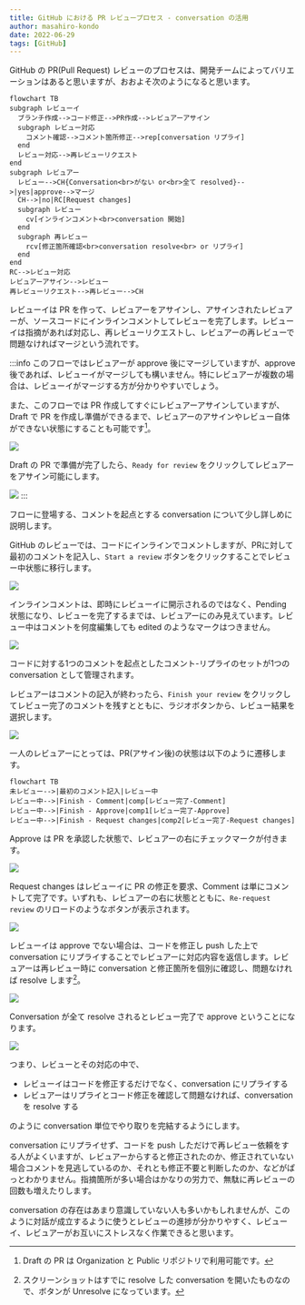 ```yaml
---
title: GitHub における PR レビュープロセス - conversation の活用
author: masahiro-kondo
date: 2022-06-29
tags: [GitHub]
---
```


GitHub の PR(Pull Request) レビューのプロセスは、開発チームによってバリエーションはあると思いますが、おおよそ次のようになると思います。

```mermaid
flowchart TB
subgraph レビューイ
  ブランチ作成-->コード修正-->PR作成-->レビュアーアサイン
  subgraph レビュー対応
    コメント確認-->コメント箇所修正-->rep[conversation リプライ]
  end
  レビュー対応-->再レビューリクエスト
end
subgraph レビュアー
  レビュー-->CH{Conversation<br>がない or<br>全て resolved}-->|yes|approve-->マージ
  CH-->|no|RC[Request changes]
  subgraph レビュー
    cv[インラインコメント<br>conversation 開始]
  end
  subgraph 再レビュー
    rcv[修正箇所確認<br>conversation resolve<br> or リプライ]
  end
end
RC-->レビュー対応
レビュアーアサイン-->レビュー
再レビューリクエスト-->再レビュー-->CH
```

レビューイは PR を作って、レビュアーをアサインし、アサインされたレビュアーが、ソースコードにインラインコメントしてレビューを完了します。レビューイは指摘があれば対応し、再レビューリクエストし、レビュアーの再レビューで問題なければマージという流れです。

:::info
このフローではレビュアーが approve 後にマージしていますが、approve 後であれば、レビューイがマージしても構いません。特にレビュアーが複数の場合は、レビューイがマージする方が分かりやすいでしょう。

また、このフローでは PR 作成してすぐにレビュアーアサインしていますが、Draft で PR を作成し準備ができるまで、レビュアーのアサインやレビュー自体ができない状態にすることも可能です[^1]。

[^1]: Draft の PR は Organization と Public リポジトリで利用可能です。

![](https://i.gyazo.com/04856266b4698f7fd8d42d7337d01e12.png)

Draft の PR で準備が完了したら、`Ready for review` をクリックしてレビュアーをアサイン可能にします。

![](https://i.gyazo.com/6177e5cd631f1116dca717d0c799762e.png)
:::

フローに登場する、コメントを起点とする conversation について少し詳しめに説明します。

GitHub のレビューでは、コードにインラインでコメントしますが、PRに対して最初のコメントを記入し、`Start a review` ボタンをクリックすることでレビュー中状態に移行します。

![](https://i.gyazo.com/5078c72d5468ac3a5f7586eacec69e12.png)

インラインコメントは、即時にレビューイに開示されるのではなく、Pending 状態になり、レビューを完了するまでは、レビュアーにのみ見えています。レビュー中はコメントを何度編集しても edited のようなマークはつきません。

![](https://i.gyazo.com/5a7470e15b8131d1aa887a58865a3d00.png)

コードに対する1つのコメントを起点としたコメント-リプライのセットが1つの conversation として管理されます。

レビュアーはコメントの記入が終わったら、`Finish your review` をクリックしてレビュー完了のコメントを残すとともに、ラジオボタンから、レビュー結果を選択します。

![](https://i.gyazo.com/59458e7f43230ff09d381e3c4a417e97.png)

一人のレビュアーにとっては、PR(アサイン後)の状態は以下のように遷移します。
```mermaid
flowchart TB
未レビュー-->|最初のコメント記入|レビュー中
レビュー中-->|Finish - Comment|comp[レビュー完了-Comment]
レビュー中-->|Finish - Approve|comp1[レビュー完了-Approve]
レビュー中-->|Finish - Request changes|comp2[レビュー完了-Request changes]
```

Approve は PR を承認した状態で、レビュアーの右にチェックマークが付きます。

![](https://i.gyazo.com/1a8bc6f072accae3bbac593c018ec3b3.png)

Request changes はレビューイに PR の修正を要求、Comment は単にコメントして完了です。いずれも、レビュアーの右に状態とともに、`Re-request review` のリロードのようなボタンが表示されます。

![](https://i.gyazo.com/dcdcd51722f3604f3df7da9540e8800e.png)

レビューイは approve でない場合は、コードを修正し push した上で conversation にリプライすることでレビュアーに対応内容を返信します。レビュアーは再レビュー時に conversation と修正箇所を個別に確認し、問題なければ resolve します[^2]。

[^2]: スクリーンショットはすでに resolve した conversation を開いたものなので、ボタンが Unresolve になっています。

![](https://i.gyazo.com/688f38a53646010b84236231188415bf.jpg)

Conversation が全て resolve されるとレビュー完了で approve ということになります。

![](https://i.gyazo.com/9b95d7e1833f6c184920b1850922edb7.png)

つまり、レビューとその対応の中で、

- レビューイはコードを修正するだけでなく、conversation にリプライする
- レビュアーはリプライとコード修正を確認して問題なければ、conversation を resolve する

のように conversation 単位でやり取りを完結するようにします。

conversation にリプライせず、コードを push しただけで再レビュー依頼をする人がよくいますが、レビュアーからすると修正されたのか、修正されていない場合コメントを見逃しているのか、それとも修正不要と判断したのか、などがぱっとわかりません。指摘箇所が多い場合はかなりの労力で、無駄に再レビューの回数も増えたりします。

conversation の存在はあまり意識していない人も多いかもしれませんが、このように対話が成立するように使うとレビューの進捗が分かりやすく、レビューイ、レビュアーがお互いにストレスなく作業できると思います。
